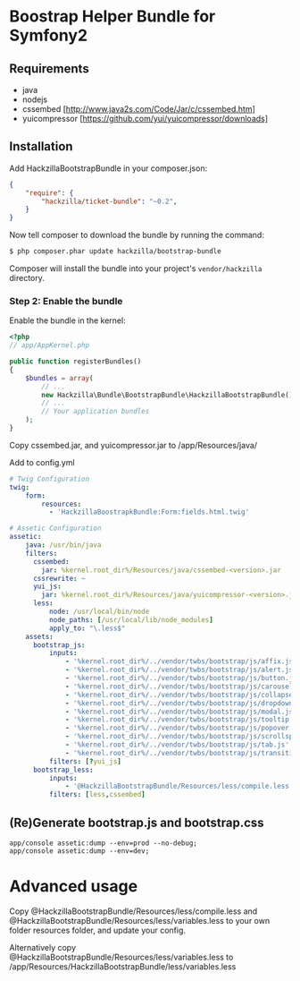 Boostrap Helper Bundle for Symfony2
===================================

Requirements
------------

* java
* nodejs
* cssembed [http://www.java2s.com/Code/Jar/c/cssembed.htm]
* yuicompressor [https://github.com/yui/yuicompressor/downloads]

Installation
------------

Add HackzillaBootstrapBundle in your composer.json:

```json
{
    "require": {
        "hackzilla/ticket-bundle": "~0.2",
    }
}
```

Now tell composer to download the bundle by running the command:

``` bash
$ php composer.phar update hackzilla/bootstrap-bundle
```

Composer will install the bundle into your project's `vendor/hackzilla` directory.

### Step 2: Enable the bundle

Enable the bundle in the kernel:

``` php
<?php
// app/AppKernel.php

public function registerBundles()
{
    $bundles = array(
        // ...
        new Hackzilla\Bundle\BootstrapBundle\HackzillaBootstrapBundle(),
        // ...
        // Your application bundles
    );
}
```

Copy cssembed.jar, and yuicompressor.jar to /app/Resources/java/

Add to config.yml

```yml
# Twig Configuration
twig:
    form:
        resources:
          - 'HackzillaBoostrapkBundle:Form:fields.html.twig'
```

```yml
# Assetic Configuration
assetic:
    java: /usr/bin/java
    filters:
      cssembed:
        jar: %kernel.root_dir%/Resources/java/cssembed-<version>.jar
      cssrewrite: ~
      yui_js:
        jar: %kernel.root_dir%/Resources/java/yuicompressor-<version>.jar
      less:
          node: /usr/local/bin/node
          node_paths: [/usr/local/lib/node_modules]
          apply_to: "\.less$"
    assets:
      bootstrap_js:
          inputs:
              - '%kernel.root_dir%/../vendor/twbs/bootstrap/js/affix.js'
              - '%kernel.root_dir%/../vendor/twbs/bootstrap/js/alert.js'
              - '%kernel.root_dir%/../vendor/twbs/bootstrap/js/button.js'
              - '%kernel.root_dir%/../vendor/twbs/bootstrap/js/carousel.js'
              - '%kernel.root_dir%/../vendor/twbs/bootstrap/js/collapse.js'
              - '%kernel.root_dir%/../vendor/twbs/bootstrap/js/dropdown.js'
              - '%kernel.root_dir%/../vendor/twbs/bootstrap/js/modal.js'
              - '%kernel.root_dir%/../vendor/twbs/bootstrap/js/tooltip.js'
              - '%kernel.root_dir%/../vendor/twbs/bootstrap/js/popover.js'
              - '%kernel.root_dir%/../vendor/twbs/bootstrap/js/scrollspy.js'
              - '%kernel.root_dir%/../vendor/twbs/bootstrap/js/tab.js'
              - '%kernel.root_dir%/../vendor/twbs/bootstrap/js/transition.js'
          filters: [?yui_js]
      bootstrap_less:
          inputs:
              - '@HackzillaBootstrapBundle/Resources/less/compile.less'
          filters: [less,cssembed]
```

(Re)Generate bootstrap.js and bootstrap.css
-------------------------------------------

```
app/console assetic:dump --env=prod --no-debug;
app/console assetic:dump --env=dev;
```

Advanced usage
==============

Copy @HackzillaBootstrapBundle/Resources/less/compile.less and @HackzillaBootstrapBundle/Resources/less/variables.less to your own folder resources folder, and update your config.

Alternatively copy @HackzillaBootstrapBundle/Resources/less/variables.less to /app/Resources/HackzillaBootstrapBundle/less/variables.less
